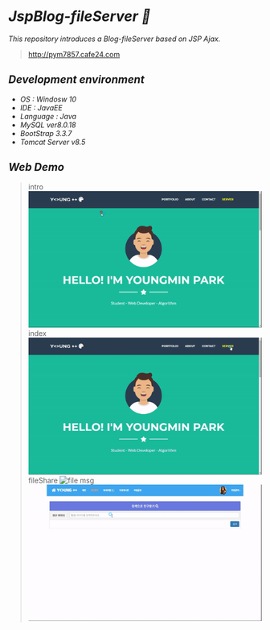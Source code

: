 # ***JspBlog-fileServer :eyes:***
*This repository introduces a Blog-fileServer based on JSP Ajax.*
<br>
> http://pym7857.cafe24.com

## ***Development environment***
* *OS : Windosw 10*
* *IDE : JavaEE*
* *Language : Java*
* *MySQL ver8.0.18*
* *BootStrap 3.3.7*
* *Tomcat Server v8.5*

## ***Web Demo***
> intro
![intro](./Imgs/intro.gif) 
> index
![index](./Imgs/index.gif) 
> fileShare
![file](./Imgs/file.gif) 
> msg
![msg](./Imgs/msg.gif) 


